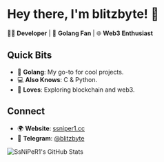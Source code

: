 # Hey there, I'm blitzbyte! 👋

👨‍💻 **Developer** | 🚀 **Golang Fan** | 🌐 **Web3 Enthusiast**

## Quick Bits
- 🐹 **Golang**: My go-to for cool projects.
- 💻 **Also Knows**: C & Python.
- 🔗 **Loves**: Exploring blockchain and web3.

## Connect
- 🌍 **Website**: [ssniper1.cc](https://ssniper1.cc)
- 📨 **Telegram**: [@blitzbyte](https://t.me/blitzbyte)

![SsNiPeR1's GitHub Stats](https://github-readme-stats.vercel.app/api?username=SsNiPeR1&theme=dark&hide_title=true)
